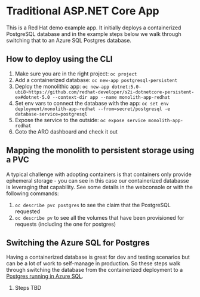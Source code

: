 # Traditional ASP.NET Core App
This is a Red Hat demo example app. It initially deploys a containerized PostgreSQL database and in the example steps below we walk through switching that to an Azure SQL Postgres database.

## How to deploy using the CLI
1. Make sure you are in the right project: `oc project`
2. Add a containerized database: `oc new-app postgresql-persistent`
3. Deploy the monolithic app: `oc new-app dotnet:5.0-ubi8~https://github.com/redhat-developer/s2i-dotnetcore-persistent-ex#dotnet-5.0 --context-dir app --name monolith-app-redhat`
4. Set env vars to connect the database with the app: `oc set env deployment/monolith-app-redhat --from=secret/postgresql -e database-service=postgresql`
5. Expose the service to the outside: `oc expose service monolith-app-redhat`
6. Goto the ARO dashboard and check it out

## Mapping the monolith to persistent storage using a PVC
A typical challenge with adopting containers is that containers only provide ephemeral storage - you can see in this case our containerized databasse is leveraging that capability. See some details in the webconsole or with the following commands:
1. `oc describe pvc postgres` to see the claim that the PostgreSQL requested
2. `oc describe pv` to see all the volumes that have been provisioned for requests (including the one for postgres)

## Switching the Azure SQL for Postgres
Having a containerized database is great for dev and testing scenarios but can be a lot of work to self-manage in production. So these steps walk through switching the database from the containerized deployment to a [Postgres running in Azure SQL](https://azure.microsoft.com/en-us/services/postgresql/).

1. Steps TBD